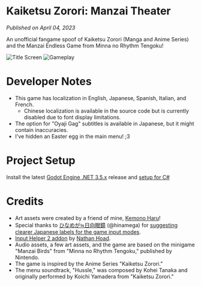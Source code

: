 # Kaiketsu Zorori: Manzai Theater
*Published on April 04, 2023*

An unofficial fangame spoof of Kaiketsu Zorori (Manga and Anime Series) and the Manzai Endless Game from Minna no Rhythm Tengoku!

![Title Screen](https://github.com/NoodleSushi/Kaiketsu-Zorori-Manzai-Theater/assets/34954180/e261483c-e3ec-4a24-9b9b-a682a6674102)
![Gameplay](https://github.com/NoodleSushi/Kaiketsu-Zorori-Manzai-Theater/assets/34954180/fdacdc67-4cf9-4d60-98a8-24fa8b89b7b4)

# Developer Notes
- This game has localization in English, Japanese, Spanish, Italian, and French.
  - Chinese localization is available in the source code but is currently disabled due to font display limitations.
- The option for "Oyaji Gag" subtitles is available in Japanese, but it might contain inaccuracies.
- I've hidden an Easter egg in the main menu! ;3

# Project Setup
Install the latest [Godot Engine .NET 3.5.x](https://godotengine.org/download/archive/3.5.3-stable/) release and [setup for C#](https://docs.godotengine.org/en/3.5/tutorials/scripting/c_sharp/c_sharp_basics.html)

# Credits
- Art assets were created by a friend of mine, [Kemono Haru](https://twitter.com/Kemono_Haru)!
- Special thanks to [ひなめが≒日向眼鏡](https://twitter.com/hinamega) (@hinamega) for [suggesting clearer Japanese labels for the game input modes](https://x.com/hinamega/status/1643284576054444032).
- [Input Helper 2 addon](https://github.com/nathanhoad/godot_input_helper) by [Nathan Hoad](https://github.com/nathanhoad/).
- Audio assets, a few art assets, and the game are based on the minigame "Manzai Birds" from "Minna no Rhythm Tengoku," published by Nintendo.
- The game is inspired by the Anime Series "Kaiketsu Zorori."
- The menu soundtrack, "Hussle," was composed by Kohei Tanaka and originally performed by Koichi Yamadera from "Kaiketsu Zorori."
